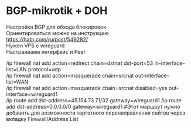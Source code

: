 # BGP-mikrotik + DOH
Настройка BGP для обхода блокировок  
Ориентироваться можно на инструкцию https://habr.com/ru/post/549282/  
Нужен VPS с wireguard  
Настраиваем интерфейс и Peer  

/ip firewall nat add action=redirect chain=dstnat dst-port=53 in-interface-list=LAN protocol=udp  
/ip firewall nat add action=masquerade chain=srcnat out-interface-list=WAN  
/ip firewall nat add action=masquerade chain=srcnat disabled=yes out-interface=wireguard1  
/ip route add dst-address=45.154.73.71/32 gateway=wireguard1
/ip route add dst-address=0.0.0.0/0 gateway=wireguard1 #Этот маршрут нужно добавить для возможности таргетного перенаправления сайтов через вкладку Firewall/Address List  
